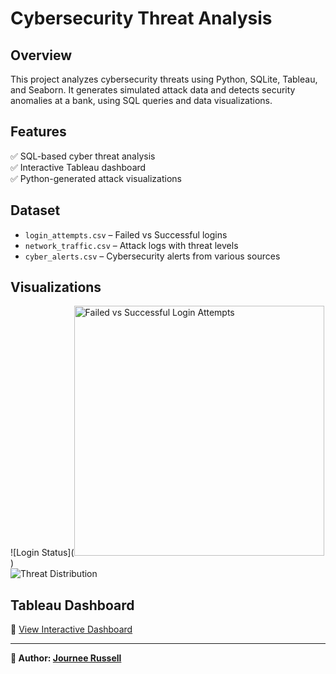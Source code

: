 # Cybersecurity Threat Analysis  

## Overview  
This project analyzes cybersecurity threats using Python, SQLite, Tableau, and Seaborn. It generates simulated attack data and detects security anomalies at a bank, using SQL queries and data visualizations.  

## Features  
✅ SQL-based cyber threat analysis  
✅ Interactive Tableau dashboard  
✅ Python-generated attack visualizations  

## Dataset  
- `login_attempts.csv` – Failed vs Successful logins  
- `network_traffic.csv` – Attack logs with threat levels  
- `cyber_alerts.csv` – Cybersecurity alerts from various sources  

## Visualizations  
![Login Status]([<img width="400" alt="Failed vs Successful Login Attempts" src="https://github.com/user-attachments/assets/bb5cb498-c8fc-47e7-8ee9-50c68753e0a2" />](https://github.com/JourneeR/Cybersecurity-Threat-Analysis/blob/main/Failed%20vs%20Successful%20Login%20Attempts.png?raw=true)
)  
![Threat Distribution]([https://github.com/JourneeR/Cybersecurity-Threat-Analysis/blob/main/Threat%20Level%20Distribution.png?raw=true])

## Tableau Dashboard
🔗 [View Interactive Dashboard](https://public.tableau.com/profile/yourname/viz/cybersecurity)  

---
**📢 Author: [Journee Russell](https://github.com/JourneeR)**

